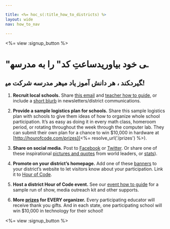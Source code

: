 ```yaml
---

title: <%= hoc_s(:title_how_to_districts) %>
layout: wide
nav: how_to_nav

---
```


<%= view :signup_button %>

# "ساعتِ کد" را به مدرسه‎ی خود بیاورید.

## هر مدرسه شرکت می‎کند ، هر دانش آموز یاد می‎گیرد!

  1. **Recruit local schools.** Share [this email](<%= resolve_url('/resources#sample-emails') %>) and [teacher how to guide](<%= resolve_url('/resources/how-to') %>), or include a [short blurb](<%= resolve_url('/resources/stats') %>) in newsletters/district communications.

  2. **Provide a sample logistics plan for schools.** Share this sample logistics plan with schools to give them ideas of how to organize whole school participation. It’s as easy as doing it in every math class, homeroom period, or rotating throughout the week through the computer lab. They can submit their own plan for a chance to win $10,000 in hardware at [http://hourofcode.com/prizes](<%= resolve_url('/prizes') %>).

  3. **Share on social media.** Post to [Facebook](https://www.facebook.com/sharer/sharer.php?u=http%3A%2F%2Fhourofcode.com%2Fus) or [Twitter](https://twitter.com/intent/tweet?url=http%3A%2F%2Fhourofcode.com&text=I%27m%20participating%20in%20this%20year%27s%20%23HourOfCode%2C%20are%20you%3F%20%40codeorg&original_referer=https%3A%2F%2Fwww.google.com%2Furl%3Fq%3Dhttps%253A%252F%252Ftwitter.com%252Fshare%253Fhashtags%253D%2526amp%253Brelated%253Dcodeorg%2526amp%253Btext%253DI%252527m%252Bparticipating%252Bin%252Bthis%252Byear%252527s%252B%252523HourOfCode%25252C%252Bare%252Byou%25253F%252B%252540codeorg%2526amp%253Burl%253Dhttp%25253A%25252F%25252Fhourofcode.com%26sa%3DD%26sntz%3D1%26usg%3DAFQjCNE1GLTUbKZfMlEh9Aj5w0iswz6PYQ&related=codeorg&hashtags=). Or share one of these inspirational [pictures and quotes](<%= resolve_url('/resources#social') %>) from world leaders, or [stats](<%= resolve_url('/resources/stats') %>)).

  4. **Promote on your district’s homepage.** Add one of these [banners](<%= resolve_url('/resources#banners') %>) to your district’s website to let visitors know about your participation. Link it to [Hour of Code](<%= resolve_url('/') %>).

  5. **Host a district Hour of Code event.** See our [event how to guide](<%= resolve_url('/resources/how-to-events') %>) for a sample run of show, media outreach kit and other supports.

  6. **More [prizes](<%= resolve_url('/prizes') %>) for EVERY organizer.** Every participating educator will receive thank you gifts. And in each state, one participating school will win $10,000 in technology for their school!

<%= view :signup_button %>